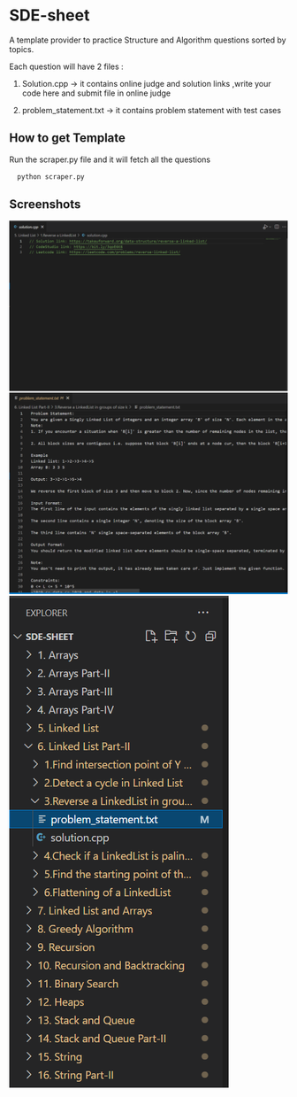 
# SDE-sheet

A template provider to  practice Structure and Algorithm questions sorted by topics.

Each question will have 2 files :

1. Solution.cpp -> it contains online judge and solution links ,write your code here and submit file in online judge

2. problem_statement.txt -> it contains problem statement with test cases
## How to get Template

Run the scraper.py file and it will fetch all the questions
```bash
  python scraper.py
```


## Screenshots

![App Screenshot](https://github.com/prakhar1965/sde-sheet/blob/master/static/screenshotes/Screenshot%202022-06-06%20185057.png)
![App Screenshot](https://github.com/prakhar1965/sde-sheet/blob/master/static/screenshotes/Screenshot%202022-06-06%20185147.png)
![App Screenshot](https://github.com/prakhar1965/sde-sheet/blob/master/static/screenshotes/Screenshot%202022-06-06%20185209.png)
